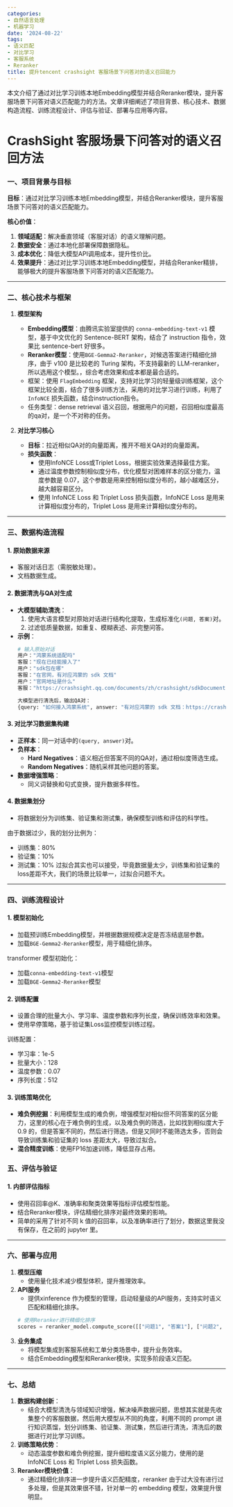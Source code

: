 ```yaml
---
categories:
- 自然语言处理
- 机器学习
date: '2024-08-22'
tags:
- 语义匹配
- 对比学习
- 客服系统
- Reranker
title: 提升tencent crashsight 客服场景下问答对的语义召回能力
---
```


本文介绍了通过对比学习训练本地Embedding模型并结合Reranker模块，提升客服场景下问答对语义匹配能力的方法。文章详细阐述了项目背景、核心技术、数据构造流程、训练流程设计、评估与验证、部署与应用等内容。

#  CrashSight 客服场景下问答对的语义召回方法

### **一、项目背景与目标**
**目标**：通过对比学习训练本地Embedding模型，并结合Reranker模块，提升客服场景下问答对的语义匹配能力。  

**核心价值**：  
1. **领域适配**：解决垂直领域（客服对话）的语义理解问题。  
2. **数据安全**：通过本地化部署保障数据隐私。  
3. **成本优化**：降低大模型API调用成本，提升性价比。
4. **效果提升**：通过对比学习训练本地Embedding模型，并结合Reranker精排，能够极大的提升客服场景下问答对的语义匹配能力。

---

### **二、核心技术与框架**
1. **模型架构**  
   - **Embedding模型**：由腾讯实验室提供的 `conna-embedding-text-v1` 模型，基于中文优化的 Sentence-BERT 架构，结合了 instruction 指令，效果比 sentence-bert 好很多。
   - **Reranker模型**：使用`BGE-Gemma2-Reranker`，对候选答案进行精细化排序，由于 v100 是比较老的 Turing 架构，不支持最新的 LLM-reranker，所以选用这个模型。，综合考虑效果和成本都是最合适的。 
   - 框架：使用 `FlagEmbedding` 框架，支持对比学习的轻量级训练框架，这个框架比较全面，结合了很多训练方法，采用的对比学习进行训练，利用了 `InfoNCE` 损失函数，结合instruction指令。  
   - 任务类型：dense retrieval 语义召回，根据用户的问题，召回相似度最高的qa对，是一个不对称的任务。

2. **对比学习核心**  
   - **目标**：拉近相似QA对的向量距离，推开不相关QA对的向量距离。  
   - **损失函数**：  
     - 使用InfoNCE Loss或Triplet Loss，根据实验效果选择最佳方案。  
     - 通过温度参数控制相似度分布，优化模型对困难样本的区分能力，温度参数是 0.07，这个参数是用来控制相似度分布的，越小越难区分，越大越容易区分。
     - 使用 InfoNCE Loss 和 Triplet Loss 损失函数，InfoNCE Loss 是用来计算相似度分布的，Triplet Loss 是用来计算相似度分布的。


---

### **三、数据构造流程**
#### 1. **原始数据来源**  
   - 客服对话日志（需脱敏处理）。  
   - 文档数据生成。

#### 2. **数据清洗与QA对生成**  
   - **大模型辅助清洗**：  
     1. 使用大语言模型对原始对话进行结构化提取，生成标准化`(问题, 答案)`对。  
     2. 过滤低质量数据，如重复、模糊表述、非完整问答。  
   - **示例**：  
     ```python  
     # 输入原始对话  
     用户："鸿蒙系统适配吗"  
     客服："现在已经能接入了"
     用户："sdk包在哪"
     客服："在官网，有对应鸿蒙的 sdk 文档"
     用户："官网地址是什么"
     客服："https://crashsight.qq.com/documents/zh/crashsight/sdkDocuments/harmony-sdk"

     大模型进行清洗后，输出QA对：
     {query: "如何接入鸿蒙系统", answer: "有对应鸿蒙的 sdk 文档：https://crashsight.qq.com/documents/zh/crashsight/sdkDocuments/harmony-sdk"}  
     ```

#### 3. **对比学习数据集构建**  
   - **正样本**：同一对话中的`(query, answer)`对。  
   - **负样本**：  
     - **Hard Negatives**：语义相近但答案不同的QA对，通过相似度筛选生成。  
     - **Random Negatives**：随机采样其他问题的答案。  
   - **数据增强策略**：  
     - 同义词替换和句式变换，提升数据多样性。

#### 4. **数据集划分**  
   - 将数据划分为训练集、验证集和测试集，确保模型训练和评估的科学性。

   由于数据过少，我的划分比例为：
   - 训练集：80%
   - 验证集：10%
   - 测试集：10%
   过拟合其实也可以接受，毕竟数据量太少，训练集和验证集的loss差距不大，我们的场景比较单一，过拟合问题不大。

---

### **四、训练流程设计**
#### 1. **模型初始化**  
   - 加载预训练Embedding模型，并根据数据规模决定是否冻结底层参数。  
   - 加载`BGE-Gemma2-Reranker`模型，用于精细化排序。

   transformer 模型初始化：
   - 加载`conna-embedding-text-v1`模型
   - 加载`BGE-Gemma2-Reranker`模型

#### 2. **训练配置**  
   - 设置合理的批量大小、学习率、温度参数和序列长度，确保训练效率和效果。  
   - 使用早停策略，基于验证集Loss监控模型训练过程。

   训练配置：
   - 学习率：1e-5
   - 批量大小：128
   - 温度参数：0.07
   - 序列长度：512



#### 3. **训练策略优化**   
   - **难负例挖掘**：利用模型生成的难负例，增强模型对相似但不同答案的区分能力，这里的核心在于难负例的生成，以及难负例的筛选，比如找到相似度大于 0.9 的，但是答案不同的，然后进行筛选，但是又同时不能筛选太多，否则会导致训练集和验证集的 loss 差距太大，导致过拟合。
   - **混合精度训练**：使用FP16加速训练，降低显存占用。



### **五、评估与验证**
#### 1. **内部评估指标**  
   - 使用召回率@K、准确率和聚类效果等指标评估模型性能。  
   - 结合Reranker模块，评估精细化排序对最终效果的影响。
   - 简单的采用了针对不同 k 值的召回率，以及准确率进行了划分，数据这里我没有保存，在之前的 jupyter 里。

---

### **六、部署与应用**
1. **模型压缩**  
   - 使用量化技术减少模型体积，提升推理效率。  
2. **API服务**  
   - 提供xinference 作为模型的管理，启动轻量级的API服务，支持实时语义匹配和精细化排序。  
   ```python  
   # 使用Reranker进行精细化排序  
   scores = reranker_model.compute_score([["问题1", "答案1"], ["问题2", "答案2"]])  
   ```  
3. **业务集成**  
   - 将模型集成到客服系统和工单分类场景中，提升业务效率。  
   - 结合Embedding模型和Reranker模块，实现多阶段语义匹配。

---

### **七、总结**
1. **数据构建创新**：  
   - 结合大模型清洗与领域知识增强，解决噪声数据问题，思想其实就是先收集整个的客服数据，然后用大模型从不同的角度，利用不同的 prompt 进行知识蒸馏，划分训练集、验证集、测试集，然后进行清洗，清洗后的数据进行对比学习训练。
2. **训练策略优势**：  
   - 动态温度参数和难负例挖掘，提升细粒度语义区分能力，使用的是 InfoNCE Loss 和 Triplet Loss 损失函数。
3. **Reranker模块价值**：  
   - 通过精细化排序进一步提升语义匹配精度，reranker 由于过大没有进行过多处理，但是其效果很不错，针对单一的 embedding 模型，效果提升很明显。
